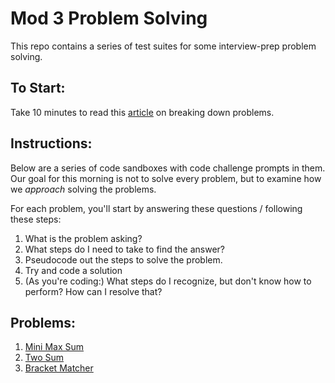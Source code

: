 # Mod 3 Problem Solving

This repo contains a series of test suites for some interview-prep problem solving. 

## To Start:
Take 10 minutes to read this [article](https://medium.com/@thatPamIAm/become-a-better-problem-solver-74dc48e509ab) on breaking down problems. 

## Instructions:
Below are a series of code sandboxes with code challenge prompts in them. Our goal for this morning is not to solve every problem, but to examine how we _approach_ solving the problems. 

For each problem, you'll start by answering these questions / following these steps:

1. What is the problem asking?
2. What steps do I need to take to find the answer?
3. Pseudocode out the steps to solve the problem.
4. Try and code a solution
5. (As you're coding:) What steps do I recognize, but don't know how to perform? How can I resolve that?

## Problems:

1. <a target="_blank" href="https://repl.it/@letakeane/FairInfiniteVisitor#index.js">Mini Max Sum </a>
2. <a target="_blank" href="https://repl.it/@khalidwilliams/Two-Sum#main.js">Two Sum </a>
3. <a target="_blank" href="https://codesandbox.io/s/bracket-matcher-problem-fkxnw?file=/instructions.md">Bracket Matcher<a>
<!-- 3. <a target="_blank" href="https://repl.it/@khalidwilliams/Robot-Traversal#main.js">Robot Traversal<a>-->

